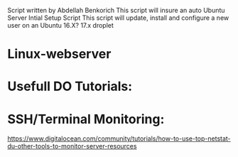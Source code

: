 Script written by Abdellah Benkorich
This script will insure an auto Ubuntu Server Intial Setup Script
This script will update, install and configure a new user on an Ubuntu 16.X? 17.x droplet
# Linux-webserver

# Usefull DO Tutorials:
# SSH/Terminal Monitoring:
https://www.digitalocean.com/community/tutorials/how-to-use-top-netstat-du-other-tools-to-monitor-server-resources

